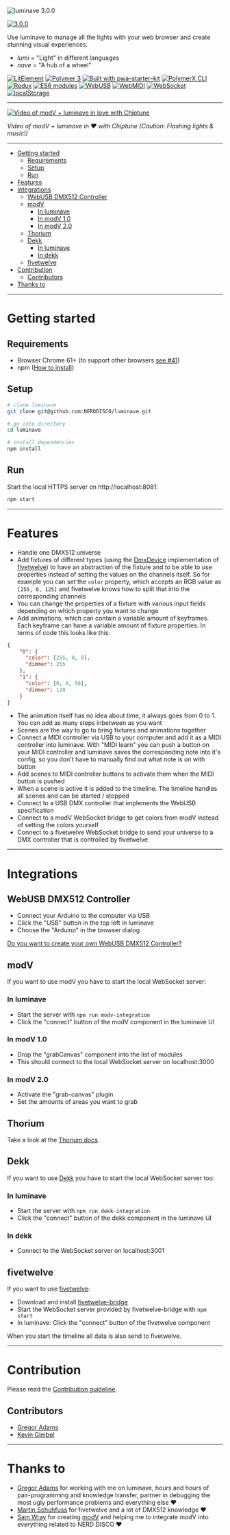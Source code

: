  ![luminave 3.0.0](src/assets/luminave_logo.gif)

[![3.0.0](https://img.shields.io/badge/Stable-3.0.0-00f557.svg?style=flat)](https://github.com/NERDDISCO/luminave/releases/tag/3.0.0)

Use luminave to manage all the lights with your web browser and create stunning visual experiences.

* *lumi* = "Light" in different languages
* *nave* = "A hub of a wheel"


[![LitElement](https://img.shields.io/badge/LitElement-2.1.0-2196F3.svg?style=flat)](https://lit-element.polymer-project.org/)
[![Polymer 3](https://img.shields.io/badge/polymer-3.0.0-f50057.svg?style=flat)](https://www.polymer-project.org/)
[![Built with pwa–starter–kit](https://img.shields.io/badge/built_with-pwa–starter–kit_-blue.svg)](https://github.com/Polymer/pwa-starter-kit "Built with pwa–starter–kit")
[![PolymerX CLI](https://img.shields.io/badge/CLI-PolymerX-9f33ff.svg?style=flat)](https://github.com/PolymerX/polymerx-cli)
[![Redux](https://img.shields.io/badge/Redux-3.7.2-9f33ff.svg?style=flat)](https://redux.js.org/)
[![ES6 modules](https://img.shields.io/badge/ES6-modules-1e88e5.svg?style=flat)](https://developer.mozilla.org/en-US/docs/Web/JavaScript/Reference/Statements/import)
[![WebUSB](https://img.shields.io/badge/API-WebUSB-1e88e5.svg?style=flat)](https://wicg.github.io/webusb/)
[![WebMIDI](https://img.shields.io/badge/API-WebMIDI-1e88e5.svg?style=flat)](https://webaudio.github.io/web-midi-api/)
[![WebSocket](https://img.shields.io/badge/API-WebSocket-1e88e5.svg?style=flat)](https://developer.mozilla.org/en-US/docs/Web/API/WebSocket)
[![localStorage](https://img.shields.io/badge/API-localStorage-1e88e5.svg?style=flat)](https://developer.mozilla.org/en-US/docs/Web/API/Window/localStorage)

---

[![Video of modV + luminave in love with Chiptune](src/assets/luminave_modV_in_love_with_chiptune_2018.jpg)](http://www.youtube.com/watch?v=GiTkwz9AKhM "modV + luminave in ❤️ with Chiptune")

_Video of modV + luminave in ❤️ with Chiptune (Caution: Flashing lights & music!)_

---
<!-- toc -->
- [Getting started](#getting-started)
  - [Requirements](#requirements)
  - [Setup](#setup)
  - [Run](#run)
- [Features](#features)
- [Integrations](#integrations)
  - [WebUSB DMX512 Controller](#webusb-dmx512-controller)
  - [modV](#modv)
    - [In luminave](#in-luminave)
    - [In modV 1.0](#in-modv-10)
    - [In modV 2.0](#in-modv-20)
  - [Thorium](#thorium)
  - [Dekk](#dekk)
    - [In luminave](#in-luminave-1)
    - [In dekk](#in-dekk)
  - [fivetwelve](#fivetwelve)
- [Contribution](#contribution)
  - [Contributors](#contributors)
- [Thanks to](#thanks-to)

<!-- tocstop -->

---

# Getting started

## Requirements

* Browser Chrome 61+ (to support other browsers [see #41](https://github.com/NERDDISCO/luminave/issues/41))
* npm ([How to install](https://nodejs.org/en/download/package-manager/))

## Setup

```bash
# clone luminave
git clone git@github.com:NERDDISCO/luminave.git

# go into directory
cd luminave

# install dependencies
npm install
```

## Run

Start the local HTTPS server on http://localhost:8081:

```bash
npm start
```

---

# Features

* Handle one DMX512 universe
* Add fixtures of different types (using the [DmxDevice](https://github.com/beyondscreen/fivetwelve/blob/master/lib/device/DmxDevice.js) implementation of [fivetwelve](https://github.com/beyondscreen/fivetwelve)) to have an abstraction of the fixture and to be able to use properties instead of setting the values on the channels itself. So for example you can set the `color` property, which accepts an RGB value as `[255, 0, 125]` and fivetwelve knows how to split that into the corresponding channels
* You can change the properties of a fixture with various input fields depending on which property you want to change
* Add animations, which can contain a variable amount of keyframes. Each keyframe can have a variable amount of fixture properties. In terms of code this looks like this:
```json
{
    "0": {
      "color": [255, 0, 0],
      "dimmer": 255
    },
    "1": {
      "color": [0, 0, 50],
      "dimmer": 120
    }
}
```
* The animation itself has no idea about time, it always goes from 0 to 1. You can add as many steps inbetween as you want
* Scenes are the way to go to bring fixtures and animations together
* Connect a MIDI controller via USB to your computer and add it as a MIDI controller into luminave. With "MIDI learn" you can push a button on your MIDI controller and luminave saves the corresponding note into it's config, so you don't have to manually find out what note is on with button
* Add scenes to MIDI controller buttons to activate them when the MIDI button is pushed
* When a scene is active it is added to the timeline. The timeline handles all scenes and can be started / stopped
* Connect to a USB DMX controller that implements the WebUSB specification
* Connect to a modV WebSocket bridge to get colors from modV instead of setting the colors yourself
* Connect to a fivetwelve WebSocket bridge to send your universe to a DMX controller that is controlled by fivetwelve

---

# Integrations

## WebUSB DMX512 Controller

* Connect your Arduino to the computer via USB
* Click the "USB" button in the top left in luminave
* Choose the "Arduino" in the browser dialog

[Do you want to create your own WebUSB DMX512 Controller?](https://github.com/NERDDISCO/webusb-dmx512-controller)


## modV

If you want to use modV you have to start the local WebSocket server:

### In luminave

* Start the server with `npm run modv-integration`
* Click the "connect" button of the modV component in the luminave UI

### In modV 1.0

* Drop the "grabCanvas" component into the list of modules
* This should connect to the local WebSocket server on localhost:3000


### In modV 2.0

* Activate the "grab-canvas" plugin
* Set the amounts of areas you want to grab



## Thorium

Take a look at the [Thorium docs](docs/Thorium.md). 


## Dekk

If you want to use [Dekk](https://github.com/sinnerschrader/dekk) you have to start the local WebSocket server too:

### In luminave

* Start the server with `npm run dekk-integration`
* Click the "connect" button of the dekk component in the luminave UI

### In dekk

* Connect to the WebSocket server on localhost:3001



## fivetwelve

If you want to use [fivetwelve](https://github.com/beyondscreen/fivetwelve):

* Download and install [fivetwelve-bridge](https://github.com/usefulthink/fivetwelve-bridge/)
* Start the WebSocket server provided by fivetwelve-bridge with `npm start`
* In luminave: Click the "connect" button of the fivetwelve component

When you start the timeline all data is also send to fivetwelve.

---


# Contribution

Please read the [Contribution guideline](.github/CONTRIBUTING.md). 

##  Contributors

* [Gregor Adams](https://github.com/pixelass)
* [Kevin Gimbel](https://github.com/kevingimbel)


---


# Thanks to

* [Gregor Adams](https://github.com/pixelass) for working with me on luminave, hours and hours of pair-programming and knowledge transfer, partner in debugging the most ugly performance problems and everything else ❤️
* [Martin Schuhfuss](https://github.com/usefulthink) for fivetwelve and a lot of DMX512 knowledge ❤️
* [Sam Wray](https://github.com/2xaa) for creating [modV](https://github.com/2xAA/modV) and helping me to integrate modV into everything related to NERD DISCO ❤️

